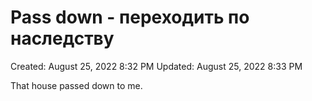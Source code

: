 # Pass down - переходить по наследству

Created: August 25, 2022 8:32 PM
Updated: August 25, 2022 8:33 PM

That house passed down to me.